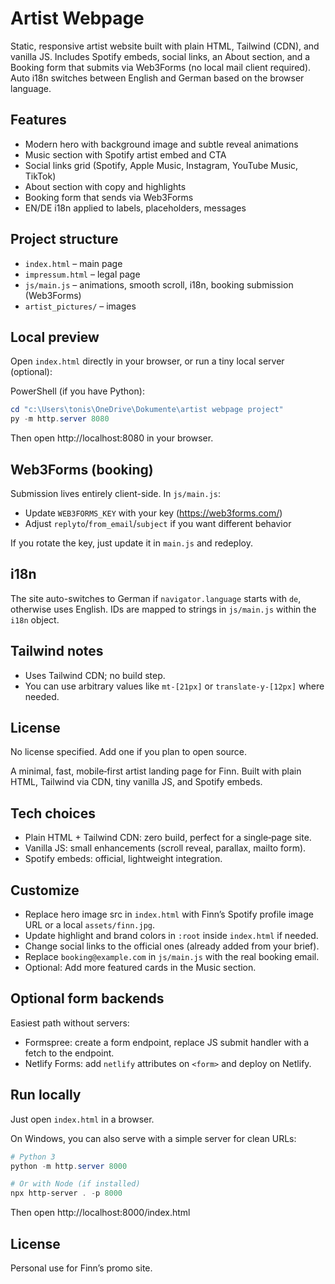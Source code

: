 # Artist Webpage

Static, responsive artist website built with plain HTML, Tailwind (CDN), and vanilla JS. Includes Spotify embeds, social links, an About section, and a Booking form that submits via Web3Forms (no local mail client required). Auto i18n switches between English and German based on the browser language.

## Features
- Modern hero with background image and subtle reveal animations
- Music section with Spotify artist embed and CTA
- Social links grid (Spotify, Apple Music, Instagram, YouTube Music, TikTok)
- About section with copy and highlights
- Booking form that sends via Web3Forms
- EN/DE i18n applied to labels, placeholders, messages

## Project structure
- `index.html` – main page
- `impressum.html` – legal page
- `js/main.js` – animations, smooth scroll, i18n, booking submission (Web3Forms)
- `artist_pictures/` – images

## Local preview
Open `index.html` directly in your browser, or run a tiny local server (optional):

PowerShell (if you have Python):
```powershell
cd "c:\Users\tonis\OneDrive\Dokumente\artist webpage project"
py -m http.server 8080
```
Then open http://localhost:8080 in your browser.

## Web3Forms (booking)
Submission lives entirely client-side. In `js/main.js`:
- Update `WEB3FORMS_KEY` with your key (https://web3forms.com/)
- Adjust `replyto`/`from_email`/`subject` if you want different behavior

If you rotate the key, just update it in `main.js` and redeploy.

## i18n
The site auto-switches to German if `navigator.language` starts with `de`, otherwise uses English. IDs are mapped to strings in `js/main.js` within the `i18n` object.

## Tailwind notes
- Uses Tailwind CDN; no build step.
- You can use arbitrary values like `mt-[21px]` or `translate-y-[12px]` where needed.

## License
No license specified. Add one if you plan to open source.

A minimal, fast, mobile‑first artist landing page for Finn. Built with plain HTML, Tailwind via CDN, tiny vanilla JS, and Spotify embeds.

## Tech choices
- Plain HTML + Tailwind CDN: zero build, perfect for a single‑page site.
- Vanilla JS: small enhancements (scroll reveal, parallax, mailto form).
- Spotify embeds: official, lightweight integration.

## Customize
- Replace hero image src in `index.html` with Finn’s Spotify profile image URL or a local `assets/finn.jpg`.
- Update highlight and brand colors in `:root` inside `index.html` if needed.
- Change social links to the official ones (already added from your brief).
- Replace `booking@example.com` in `js/main.js` with the real booking email.
- Optional: Add more featured cards in the Music section.

## Optional form backends
Easiest path without servers:
- Formspree: create a form endpoint, replace JS submit handler with a fetch to the endpoint.
- Netlify Forms: add `netlify` attributes on `<form>` and deploy on Netlify.

## Run locally
Just open `index.html` in a browser.

On Windows, you can also serve with a simple server for clean URLs:

```powershell
# Python 3
python -m http.server 8000

# Or with Node (if installed)
npx http-server . -p 8000
```

Then open http://localhost:8000/index.html

## License
Personal use for Finn’s promo site.
